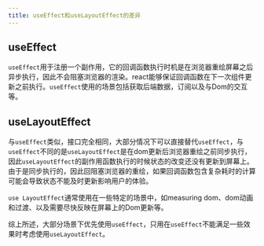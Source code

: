 ```yaml
---
title: useEffect和useLayoutEffect的差异
---
```

## useEffect

`useEffect`用于注册一个副作用，它的回调函数执行时机是在浏览器重绘屏幕之后异步执行，因此不会阻塞浏览器的渲染。react能够保证回调函数在下一次组件更新之前执行。`useEffect`使用的场景包括获取后端数据，订阅以及与Dom的交互等。

## useLayoutEffect

与`useEffect`类似，接口完全相同，大部分情况下可以直接替代`useEffect`，与`useEffect`不同的是`useLayoutEffect`是在dom更新后浏览器重绘之前同步执行，因此`useLayoutEffect`的副作用函数执行的时候状态的改变还没有更新到屏幕上。由于是同步执行的，因此回阻塞浏览器的重绘，如果回调函数包含复杂耗时的计算可能会导致状态不能及时更新影响用户的体验。

`use LayoutEffect`通常使用在一些特定的场景中，如measuring dom、dom动画和过渡、以及需要尽快反映在屏幕上的Dom更新等。

综上所述，大部分场景下优先使用`useEffect`，只用在`useEffect`不能满足一些效果时考虑使用`useLayoutEffect`。
